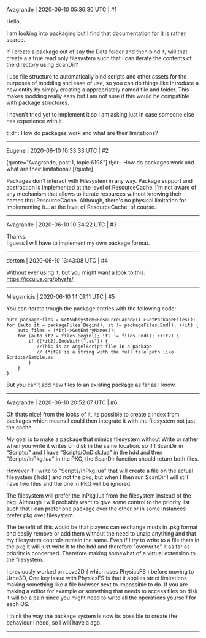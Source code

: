 Avagrande | 2020-06-10 05:36:30 UTC | #1

Hello.

I am looking into packaging but I find that documentation for it is rather scarce.

If I create a package out of say the Data folder and then bind it, will that create a a true read only filesystem such that I can iterate the contents of the directory using ScanDir? 

I use file structure to automatically bind scripts and other assets for the purposes of modding and ease of use, so you can do things like introduce a new entity by simply creating a appropriately named file and folder.  This makes modding really easy but I am not sure if this would be compatible with package structures.

I haven't tried yet to implement it so I am asking just in case someone else has experience with it. 

tl;dr : How do packages work and what are their limitations?

-------------------------

Eugene | 2020-06-10 10:33:33 UTC | #2

[quote="Avagrande, post:1, topic:6198"]
tl;dr : How do packages work and what are their limitations?
[/quote]

Packages don't interact with Filesystem in any way.
Package support and abstraction is implemented at the level of ResourceCache.
I'm not aware of any mechanism that allows to iterate resources without knowing their names thru ResourceCache.
Although, there's no physical limitation for implementing it... at the level of ResourceCache, of course.

-------------------------

Avagrande | 2020-06-10 10:34:22 UTC | #3

Thanks.  
I guess I will have to implement my own package format.

-------------------------

dertom | 2020-06-10 13:43:08 UTC | #4

Without ever using it, but you might want a look to this:
https://icculus.org/physfs/

-------------------------

Miegamicis | 2020-06-10 14:01:11 UTC | #5

You can iterate trough the package entries with the following code:

```
auto packageFiles = GetSubsystem<ResourceCache>()->GetPackageFiles();
for (auto it = packageFiles.Begin(); it != packageFiles.End(); ++it) {
    auto files = (*it)->GetEntryNames();
    for (auto it2 = files.Begin(); it2 != files.End(); ++it2) {
        if ((*it2).EndsWith(".as")) {
           //This is an AngelScript file in a package
           // (*it2) is a string with the full file path like Scripts/Sample.as
        }
    }
}
```

But you can't add new files to an existing package as far as I know.

-------------------------

Avagrande | 2020-06-10 20:52:07 UTC | #6

Oh thats nice! from the looks of it, its possible to create a index from packages which means I could then integrate it with the filesystem not just the cache.  

My goal is to make a package that mimics filesystem without Write or rather when you write it writes on disk in the same location.
so if I ScanDir in "Scripts/" and I have "Scripts/OnDisk.lua" in the hdd and then "Scripts/InPkg.lua" in the PKG, the ScanDir function should return both files. 

However if I write to "Scripts/InPkg.lua" that will create a file on the actual filesystem ( hdd ) and not the pkg, but when I then run ScanDir I will still have two files and the one in PKG will be ignored.

The filesystem will prefer the InPkg.lua from the filesystem instead of the pkg.
Although I will probably want to give some control to the priority list such that I can prefer one package over the other or in some instances prefer pkg over filesystem. 

The benefit of this would be that players can exchange mods in .pkg format and easily remove or add them without the need to unzip anything and that my filesystem controls remain the same. Even if I try to write to a file thats in the pkg it will just write it to the hdd and therefore "overwrite" it as far as priority is concerned.  Therefore making somewhat of a virtual extension to the filesystem. 


I previously worked on Love2D  ( which uses PhysicsFS ) before moving to Urho3D, One key issue with PhysicsFS is that it applies strict limitations making something like a file browser next to impossible to do. If you are making a editor for example or something that needs to access files on disk it will be a pain since you might need to write all the operations yourself for each OS.

I think the way the package system is now its possible to create the behaviour I need, so I will have a ago.

-------------------------

